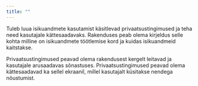 ```yaml
---
title: ""
---
```

Tuleb luua isikuandmete kasutamist käsitlevad privaatsustingimused ja teha need
kasutajale kättesaadavaks. Rakenduses peab olema kirjeldus selle kohta milline
on isikuandmete töötlemise kord ja kuidas isikuandmeid kaitstakse.

Privaatsustingimused peavad olema rakendusest kergelt leitavad ja kasutajale
arusaadavas sõnastuses. Privaatsustingimused peavad olema kättesaadavad ka
sellel ekraanil, millel kasutajalt küsitakse nendega nõustumist.

